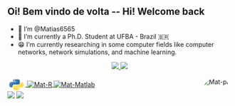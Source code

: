 ## Oi! Bem vindo de volta -- Hi! Welcome back

- 👋 I’m @Matias6565
- 🎒 I’m currently a Ph.D. Student at UFBA - Brazil 🇧🇷
- 😁 I’m currently researching in some computer fields like computer networks, network simulations, and machine learning.
<!---
Matias6565/Matias6565 is a ✨ special ✨ repository because its `README.md` (this file) appears on your GitHub profile.
You can click the Preview link to take a look at your changes.

![Matias GitHub stats](https://github-readme-stats.vercel.app/api?username=Matias6565&show_icons=true)

--->
 

<div align="center">
  <a href="https://github.com/Matias6565">
  <img height="180em" src="https://github-readme-stats.vercel.app/api?username=Matias6565&show_icons=true&theme=dracula&include_all_commits=true&count_private=true"/>
  <img height="180em" src="https://github-readme-stats.vercel.app/api/top-langs/?username=Matias6565&layout=compact&langs_count=7&theme=dracula"/>
</div>


<div style="display: inline_block"><br>
  <img align="center" alt="Mat-Python" height="30" width="40" src="https://raw.githubusercontent.com/devicons/devicon/master/icons/python/python-original.svg">
  <img align="center" alt="Mat-R" height="30" width="40" src="https://img2.gratispng.com/20180218/khe/kisspng-rstudio-macos-clip-art-r-5a89b3da0b6081.4779308415189739140466.jpg">
  <img align="center" alt="Mat-Matlab" height="30" width="40" src="https://encrypted-tbn0.gstatic.com/images?q=tbn:ANd9GcRYzOskQSGT64xH1v7cGmtR0y9pFTXLXaXaH5EUZ0kqTGiCCBnjlSioc0pMrHGKTO4GQhs&usqp=CAU">
  <img align="right" alt="Mat-pic" height="150" style="border-radius:50px;" src="https://loading.io/s/icon/y8lp54.svg">
</div>
  
  
  
 <div> 
  <a href = "mailto:matiasromario@ieee.org"><img src="https://img.shields.io/badge/-Gmail-%23333?style=for-the-badge&logo=gmail&logoColor=white" target="_blank"></a>
  <a href="https://www.linkedin.com/in/matias-r-p-dos-santos-89a6b443/" target="_blank"><img src="https://img.shields.io/badge/-LinkedIn-%230077B5?style=for-the-badge&logo=linkedin&logoColor=white" target="_blank"></a> 
 
</div>
 
